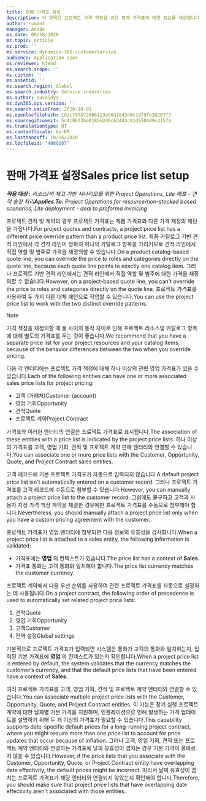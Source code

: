 ```yaml
---
title: 판매 가격표 설정
description: 이 항목은 프로젝트 가격 책정을 위한 판매 가격표에 대한 정보를 제공합니다.
author: rumant
manager: AnnBe
ms.date: 09/18/2020
ms.topic: article
ms.prod: ''
ms.service: dynamics-365-customerservice
audience: Application User
ms.reviewer: kfend
ms.search.scope: ''
ms.custom: ''
ms.assetid: ''
ms.search.region: Global
ms.search.industry: Service industries
ms.author: suvaidya
ms.dyn365.ops.version: ''
ms.search.validFrom: 2020-10-01
ms.openlocfilehash: 1d2c797b72666123eb0a18d2d0c1df9fe3d207f7
ms.sourcegitcommit: 5c4c9bf3ba018562d6cb3443c01d550489c415fa
ms.translationtype: HT
ms.contentlocale: ko-KR
ms.lasthandoff: 10/16/2020
ms.locfileid: "4080107"
---
```

# <a name="sales-price-list-setup"></a><span data-ttu-id="99319-103">판매 가격표 설정</span><span class="sxs-lookup"><span data-stu-id="99319-103">Sales price list setup</span></span>

<span data-ttu-id="99319-104">_**적용 대상 :** 리소스/비 재고 기반 시나리오를 위한 Project Operations, Lite 배포 - 견적 송장 처리_</span><span class="sxs-lookup"><span data-stu-id="99319-104">_**Applies To:** Project Operations for resource/non-stocked based scenarios, Lite deployment - deal to proforma invoicing_</span></span>

<span data-ttu-id="99319-105">프로젝트 견적 및 계약의 경우 프로젝트 가격표는 제품 가격표와 다른 가격 재정의 패턴을 가집니다.</span><span class="sxs-lookup"><span data-stu-id="99319-105">For project quotes and contracts, a project price list has a different price override pattern than a product price list.</span></span> <span data-ttu-id="99319-106">제품 카탈로그 기반 견적 라인에서 각 견적 라인이 정확히 하나의 카탈로그 항목을 가리키므로 견적 라인에서 직접 역할 및 범주로 가격을 재정의할 수 있습니다.</span><span class="sxs-lookup"><span data-stu-id="99319-106">On a product catalog–based quote line, you can override the price to roles and categories directly on the quote line, because each quote line points to exactly one catalog item.</span></span> <span data-ttu-id="99319-107">그러나 프로젝트 기반 견적 라인에서는 견적 라인에서 직접 역할 및 범주에 대한 가격을 재정의할 수 없습니다.</span><span class="sxs-lookup"><span data-stu-id="99319-107">However, on a project-based quote line, you can't override the price to roles and categories directly on the quote line.</span></span> <span data-ttu-id="99319-108">프로젝트 가격표를 사용하여 두 가지 다른 대체 패턴으로 작업할 수 있습니다.</span><span class="sxs-lookup"><span data-stu-id="99319-108">You can use the project price list to work with the two distinct override patterns.</span></span>

> [!NOTE]
> <span data-ttu-id="99319-109">가격 책정을 재정의할 때 둘 사이의 동작 차이로 인해 프로젝트 리소스및 카탈로그 항목에 대해 별도의 가격표를 두는 것이 좋습니다.</span><span class="sxs-lookup"><span data-stu-id="99319-109">We recommend that you have a separate price list for your project resources and your catalog items, because of the behavior differences between the two when you override pricing.</span></span>

<span data-ttu-id="99319-110">다음 각 엔터티에는 프로젝트 가격 책정에 대해 하나 이상의 관련 영업 가격표가 있을 수 있습니다.</span><span class="sxs-lookup"><span data-stu-id="99319-110">Each of the following entities can have one or more associated sales price lists for project pricing:</span></span>

- <span data-ttu-id="99319-111">고객 (거래처)</span><span class="sxs-lookup"><span data-stu-id="99319-111">Customer (account)</span></span> 
- <span data-ttu-id="99319-112">영업 기회</span><span class="sxs-lookup"><span data-stu-id="99319-112">Opportunity</span></span> 
- <span data-ttu-id="99319-113">견적</span><span class="sxs-lookup"><span data-stu-id="99319-113">Quote</span></span> 
- <span data-ttu-id="99319-114">프로젝트 계약</span><span class="sxs-lookup"><span data-stu-id="99319-114">Project Contract</span></span>

<span data-ttu-id="99319-115">가격표와 이러한 엔터티의 연결은 프로젝트 가격표로 표시됩니다.</span><span class="sxs-lookup"><span data-stu-id="99319-115">The association of these entities with a price list is indicated by the project price lists.</span></span> <span data-ttu-id="99319-116">하나 이상의 가격표를 고객, 영업 기회, 견적 및 프로젝트 계약 판매 엔터티와 연결할 수 있습니다.</span><span class="sxs-lookup"><span data-stu-id="99319-116">You can associate one or more price lists with the Customer, Opportunity, Quote, and Project Contract sales entities.</span></span>

<span data-ttu-id="99319-117">고객 레코드에 기본 프로젝트 가격표가 자동으로 입력되지 않습니다.</span><span class="sxs-lookup"><span data-stu-id="99319-117">A default project price list isn't automatically entered on a customer record.</span></span> <span data-ttu-id="99319-118">그러나 프로젝트 가격표를 고객 레코드에 수동으로 첨부할 수 있습니다.</span><span class="sxs-lookup"><span data-stu-id="99319-118">However, you can manually attach a project price list to the customer record.</span></span> <span data-ttu-id="99319-119">그럼에도 불구하고 고객과 사용자 지정 가격 책정 계약을 체결한 경우에만 프로젝트 가격표를 수동으로 첨부해야 합니다.</span><span class="sxs-lookup"><span data-stu-id="99319-119">Nevertheless, you should manually attach a project price list only when you have a custom pricing agreement with the customer.</span></span> 

<span data-ttu-id="99319-120">프로젝트 가격표가 영업 엔터티에 첨부되면 다음 정보의 유효성을 검사합니다.</span><span class="sxs-lookup"><span data-stu-id="99319-120">When a project price list is attached to a sales entity, the following information is validated:</span></span>

- <span data-ttu-id="99319-121">가격표에는 **영업** 의 컨텍스트가 있습니다.</span><span class="sxs-lookup"><span data-stu-id="99319-121">The price list has a context of **Sales**.</span></span> 
- <span data-ttu-id="99319-122">가격표 통화는 고객 통화와 일치해야 합니다.</span><span class="sxs-lookup"><span data-stu-id="99319-122">The price list currency matches the customer currency.</span></span> 

<span data-ttu-id="99319-123">프로젝트 계약에서 다음 우선 순위를 사용하여 관련 프로젝트 가격표를 자동으로 설정하는 데 사용됩니다.</span><span class="sxs-lookup"><span data-stu-id="99319-123">On a project contract, the following order of precedence is used to automatically set related project price lists:</span></span>

1. <span data-ttu-id="99319-124">견적</span><span class="sxs-lookup"><span data-stu-id="99319-124">Quote</span></span>
2. <span data-ttu-id="99319-125">영업 기회</span><span class="sxs-lookup"><span data-stu-id="99319-125">Opportunity</span></span>
3. <span data-ttu-id="99319-126">고객</span><span class="sxs-lookup"><span data-stu-id="99319-126">Customer</span></span> 
4. <span data-ttu-id="99319-127">전역 설정</span><span class="sxs-lookup"><span data-stu-id="99319-127">Global settings</span></span> 

<span data-ttu-id="99319-128">기본적으로 프로젝트 가격표가 입력되면 시스템은 통화가 고객의 통화와 일치하는지, 입력된 기본 가격표에 **영업** 의 컨텍스트가 있는지 확인합니다.</span><span class="sxs-lookup"><span data-stu-id="99319-128">When a project price list is entered by default, the system validates that the currency matches the customer’s currency, and that the default price lists that have been entered have a context of **Sales**.</span></span>

<span data-ttu-id="99319-129">여러 프로젝트 가격표를 고객, 영업 기회, 견적 및 프로젝트 계약 엔터티와 연결할 수 있습니다.</span><span class="sxs-lookup"><span data-stu-id="99319-129">You can associate multiple project price lists with the Customer, Opportunity, Quote, and Project Contract entities.</span></span> <span data-ttu-id="99319-130">이 기능은 장기 실행 프로젝트 계약에 대한 날짜별 기본 가격을 지원하며, 인플레이션으로 인해 발생하는 가격 업데이트를 설명하기 위해 두 개 이상의 가격표가 필요할 수 있습니다.</span><span class="sxs-lookup"><span data-stu-id="99319-130">This capability supports date-specific default prices for a long-running project contract, where you might require more than one price list to account for price updates that occur because of inflation.</span></span> <span data-ttu-id="99319-131">그러나 고객, 영업 기회, 견적 또는 프로젝트 계약 엔터티와 연결하는 가격표에 날짜 유효성이 겹치는 경우 기본 가격이 올바르지 않을 수 있습니다.</span><span class="sxs-lookup"><span data-stu-id="99319-131">However, if the price lists that you associate with the Customer, Opportunity, Quote, or Project Contract entity have overlapping date effectivity, the default prices might be incorrect.</span></span> <span data-ttu-id="99319-132">따라서 날짜 유효성이 겹치는 프로젝트 가격표가 해당 엔터티와 연결되지 않았는지 확인해야 합니다.</span><span class="sxs-lookup"><span data-stu-id="99319-132">Therefore, you should make sure that project price lists that have overlapping date effectivity aren't associated with those entities.</span></span>

